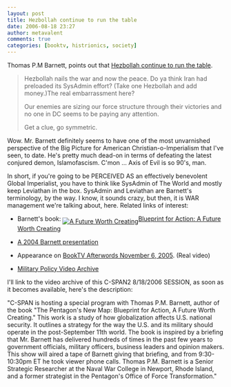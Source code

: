 ```yaml
---
layout: post
title: Hezbollah continue to run the table
date: 2006-08-18 23:27
author: metavalent
comments: true
categories: [booktv, histrionics, society]
---
```

Thomas P.M Barnett, points out that <a href="https://www.thomaspmbarnett.com/weblog/archives2/003594.html">Hezbollah continue to run the table</a>.
<blockquote>Hezbollah nails the war and now the peace. Do ya think Iran had preloaded its SysAdmin effort? (Take one Hezbollah and add money.)The real embarrassment here?

Our enemies are sizing our force structure through their victories and no one in DC seems to be paying any attention.

Get a clue, go symmetric.</blockquote>
Wow.  Mr. Barnett definitely seems to have one of the most unvarnished perspective of the Big Picture for American Christian-o-Imperialism that I've seen, to date.  He's pretty much dead-on in terms of defeating the latest conjured demon, Islamofascism.  C'mon ... Axis of Evil is so 90's, man.

In short, if you're going to be PERCEIVED AS an effectively benevolent Global Imperialist, you have to think like SysAdmin of The World and mostly keep Leviathan in the box.  SysAdmin and Leviathan are Barnett's terminology, by the way. I know, it sounds crazy, but then, it is WAR management we're talking about, here.  Related links of interest:

* Barnett's book: <img loading="lazy" width="1" height="1" border="0" style="display:none;" src="https://service.bfast.com/bfast/serve?bfmid=2181&amp;sourceid=41606204&amp;bfpid=0399153128&amp;bfmtype=book" /><a href="https://service.bfast.com/bfast/click?bfmid=2181&amp;sourceid=41606204&amp;bfpid=0399153128&amp;bfmtype=book"><img border="0" align="middle" alt="A Future Worth Creating" src="https://images.barnesandnoble.com/images/9930000/9936068.gif" />Blueprint for Action: A Future Worth Creating</a>

* <a href="//cspanrm.fplive.net/cspan/project/ter/ter122004_barnett.rm')">A 2004 Barnett presentation</a>

* Appearance on <a href="https://www.booktv.org/ram/afterwords/1005/arc_btv102905_4.ram">BookTV Afterwords November 6, 2005</a>. (Real video)

* <a href="https://www.ndu.edu/info/MPSV.cfm">Military Policy Video Archive</a>

I'll link to the video archive of this C-SPAN2 8/18/2006 SESSION, as soon as it becomes available, here's the description:

"C-SPAN is hosting a special program with Thomas P.M. Barnett, author of the book "The Pentagon's New Map: Blueprint for Action, A Future Worth Creating." This work is a study of how globalization affects U.S. national security. It outlines a strategy for the way the U.S. and its military should operate in the post-September 11th world. The book is inspired by a briefing that Mr. Barnett has delivered hundreds of times in the past few years to government officials, military officers, business leaders and opinion makers. This show will aired a tape of Barnett giving that briefing, and from 9:30-10:30pm ET he took viewer phone calls. Thomas P.M. Barnett is a Senior Strategic Researcher at the Naval War College in Newport, Rhode Island, and a former strategist in the Pentagon's Office of Force Transformation."
